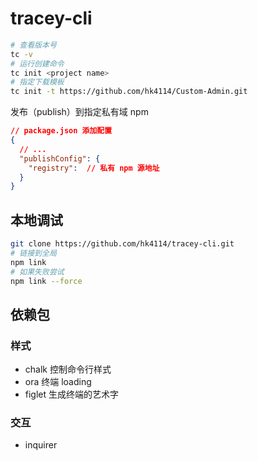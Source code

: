 # tracey-cli
```sh
# 查看版本号
tc -v 
# 运行创建命令
tc init <project name>
# 指定下载模板
tc init -t https://github.com/hk4114/Custom-Admin.git
```

发布（publish）到指定私有域 npm

```json
// package.json 添加配置
{
  // ...
  "publishConfig": {
    "registry":  // 私有 npm 源地址
  }
}
```

## 本地调试
```sh
git clone https://github.com/hk4114/tracey-cli.git
# 链接到全局
npm link
# 如果失败尝试 
npm link --force
```


## 依赖包

### 样式
- chalk 控制命令行样式
- ora 终端 loading
- figlet 生成终端的艺术字

### 交互
- inquirer